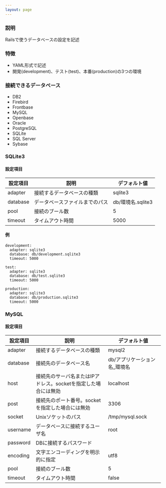 ```yaml
---
layout: page
---
```

### 説明
Railsで使うデータベースの設定を記述

### 特徴
* YAML形式で記述
* 開発(development)、テスト(test)、本番(production)の3つの環境

### 接続できるデータベース
* DB2
* Firebird
* Frontbase
* MySQL
* Openbase
* Oracle
* PostgreSQL
* SQLite
* SQL Server
* Sybase

### SQLite3
#### 設定項目

設定項目 | 説明              | デフォルト値
---------|-------------------|---------------
adapter  | 接続するデータベースの種類 | sqlite3
database | データベースファイルまでのパス   | db/環境名.sqlite3
pool     | 接続のブール数        | 5
timeout  | タイムアウト時間        | 5000

#### 例
    development:
      adapter: sqlite3
      database: db/development.sqlite3
      timeout: 5000

    test:
      adapter: sqlite3
      database: db/test.sqlite3
      timeout: 5000

    production:
      adapter: sqlite3
      database: db/production.sqlite3
      timeout: 5000

### MySQL
#### 設定項目

設定項目 | 説明                                          | デフォルト値
---------|-----------------------------------------------|-----------------
adapter  | 接続するデータベースの種類                             | mysql2
database | 接続先のデータベース名                               | db/アプリケーション名_環境名
host     | 接続先のサーバ名またはIPアドレス。socketを指定した場合には無効 | localhost
post     | 接続先のポート番号。socketを指定した場合には無効        | 3306
socket   | Unixソケットのパス                                   | /tmp/mysql.sock
username | データベースに接続するユーザ名                            | root
password | DBに接続するパスワード                                |
encoding | 文字エンコーディングを明示的に指定                      | utf8
pool     | 接続のブール数                                    | 5
timeout  | タイムアウト時間                                    | false